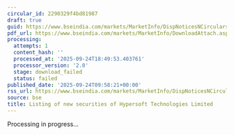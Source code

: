 ```yaml
---
circular_id: 2290329f4bd81987
draft: true
guid: https://www.bseindia.com/markets/MarketInfo/DispNoticesNCirculars.aspx?Noticeid={24A8C03B-62EF-4372-ABCE-F28838A2346F}&noticeno=20250924-12&dt=09/24/2025&icount=12&totcount=75&flag=0
pdf_url: https://www.bseindia.com/markets/MarketInfo/DownloadAttach.aspx?id=20250924-12&attachedId=
processing:
  attempts: 1
  content_hash: ''
  processed_at: '2025-09-24T18:49:53.403761'
  processor_version: '2.0'
  stage: download_failed
  status: failed
published_date: '2025-09-24T09:58:21+00:00'
rss_url: https://www.bseindia.com/markets/MarketInfo/DispNoticesNCirculars.aspx?Noticeid={24A8C03B-62EF-4372-ABCE-F28838A2346F}&noticeno=20250924-12&dt=09/24/2025&icount=12&totcount=75&flag=0
source: bse
title: Listing of new securities of Hypersoft Technologies Limited
---
```


Processing in progress...